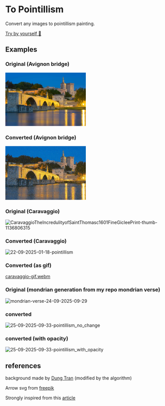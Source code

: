 # To Pointillism

Convert any images to pointillism painting.

[Try by yourself 🙂 ](https://guillaume-gomez.github.io/to-pointillism/) 

## Examples

### Original (Avignon bridge)
<img src="samples/original.jpeg" width="50%">

### Converted (Avignon bridge)
<img src="samples/to-pointillism.jpeg" width="50%">

### Original (Caravaggio)

![CaravaggioTheIncredulityofSaintThomasc1601FineGicleePrint-thumb-1136806315](https://github.com/user-attachments/assets/5f655fbc-dc32-4364-99a2-9848db9c5ec9)

### Converted (Caravaggio)

<img width="2400" height="1600" alt="22-09-2025-01-18-pointillism" src="https://github.com/user-attachments/assets/b8da7f35-98db-438b-8152-9505fa1bf833" />

### Converted (as gif)

[caravaggio-gif.webm](https://github.com/user-attachments/assets/31b8941c-ec08-48b6-88b1-ec520a3ab749)

### Original (mondrian generation from my repo mondrian verse)
![mondrian-verse-24-09-2025-09-29](https://github.com/user-attachments/assets/a36f8171-75ea-42ce-a704-e51dc8773389)

### converted 

![25-09-2025-09-33-pointillism_no_change](https://github.com/user-attachments/assets/e5a411d5-2bab-4e01-8309-4e6781edab3d)

### converted (with opacity)

![25-09-2025-09-33-pointillism_with_opacity](https://github.com/user-attachments/assets/7e310d8c-748d-4e80-a7c1-ea2ad120006b)


## references

background made by [Dung Tran](https://pixabay.com/users/kollsd-14736411/?utm_source=link-attribution&utm_medium=referral&utm_campaign=image&utm_content=4922621) (modified by the algorithm)

Arrow svg from [freepik](https://www.flaticon.com/authors/freepik)

Strongly inspired from this [article](https://medium.com/hackernoon/https-medium-com-matteoronchetti-pointillism-with-python-and-opencv-f4274e6bbb7b)
